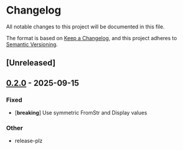 # Changelog

All notable changes to this project will be documented in this file.

The format is based on [Keep a Changelog](https://keepachangelog.com/en/1.0.0/),
and this project adheres to [Semantic Versioning](https://semver.org/spec/v2.0.0.html).

## [Unreleased]

## [0.2.0](https://github.com/spotpilot/grid-tariffs/compare/grid-tariffs-v0.1.0...grid-tariffs-v0.2.0) - 2025-09-15

### Fixed

- [**breaking**] Use symmetric FromStr and Display values

### Other

- release-plz
